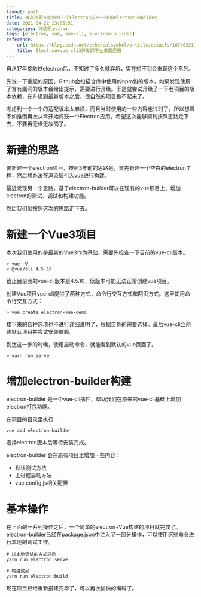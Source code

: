 ```yaml
---
layout: post
title: 再次从零开始捣鼓一个Electron应用——使用electron-builder
date: 2021-04-22 23:05:51
categories: 体验Electron
tags: [electron, vue, vue-cli, electron-builder]
reference:
  - url: https://blog.csdn.net/etherealsymbol/article/details/107403317
    title: Electron+vue-cli3开发跨平台桌面应用
---
```


自从17年接触过electron后，不知过了多久就弃坑，实在想不到会重起这个系列。

先说一下重起的原因，Github会扫描仓库中使用的npm包的版本，如果发现使用了含有漏洞的版本会给出提示，需要进行升级。于是就尝试升级了一下老项目的版本依赖，在升级到最新版本之后，很自然的项目跑不起来了。

考虑到一个一个的适配版本太麻烦，而且当时使用的一些内容也过时了，所以想着不如推倒再次从零开始捣鼓一个Electron应用。希望这次能够顺利按照思路走下去，不要再无缘无故鸽了。

# 新建的思路

要新建一个electron项目，按照3年前的思路是，首先新建一个空白的electron工程，然后想办法在渲染层引入vue进行构建。

最近发现另一个思路，基于electron-builder可以在现有的vue项目上，增加electron的测试、调试和构建功能。

然后我们就按照这次的思路走下去。

# 新建一个Vue3项目

本次我们使用的是最新的Vue3作为基础，需要先检查一下目前的vue-cli版本。

```shell
> vue -V
< @vue/cli 4.5.10
```

截止目前我的vue-cli版本是4.5.10，低版本可能无法正常创建vue项目。

创建Vue项目vue-cli提供了两种方式，命令行交互方式和网页方式。这里使用命令行交互方式：

```shell
> vue create electron-vue-demo
```

接下来的各种选项也不进行详细说明了，根据自身的需要选择。最后vue-cli会创建默认项目并尝试安装依赖。

到达这一步的时候，使用启动命令，就能看到默认的vue页面了。

```shell
> yarn run serve
```

# 增加electron-builder构建

electron-builder 是一个vue-cli插件，帮助我们在原来的vue-cli基础上增加electron打包功能。

在项目的目录里执行：

```shell
vue add electron-builder
```

选择electron版本后等待安装完成。

electron-builder 会在原有项目里增加一些内容：

+ 默认测试方法
+ 主进程启动方法
+ vue.config.js相关配置

# 基本操作

在上面的一系列操作之后，一个简单的electron+Vue构建的项目就完成了。electron-builder已经在package.json中注入了一部分操作，可以使用这些命令进行本地的调试工作。

```shell
# 以本地调试的方式启动
yarn run electron:serve

# 构建成品
yarn run electron:build
```

现在项目已经重新搭建完毕了，可以再次愉快的编码了。
